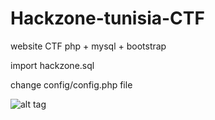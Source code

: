# Hackzone-tunisia-CTF
website CTF php + mysql + bootstrap

import hackzone.sql

change config/config.php file

![alt tag](https://raw.githubusercontent.com/chou3ib1/Hackzone-tunisia-CTF/master/screenshot/Screenshot%20from%202015-05-13%2017%3A54%3A25.png)


